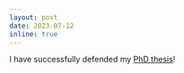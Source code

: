```yaml
---
layout: post
date: 2023-07-12
inline: true
---
```


I have successfully defended my <a href='https://purl.stanford.edu/bm790hj4850'>PhD thesis</a>!
